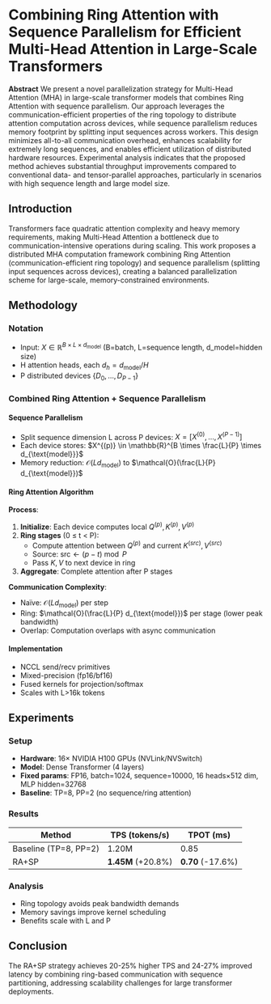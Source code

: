 # Combining Ring Attention with Sequence Parallelism for Efficient Multi-Head Attention in Large-Scale Transformers

**Abstract**
We present a novel parallelization strategy for Multi-Head Attention (MHA) in large-scale transformer models that combines Ring Attention with sequence parallelism. Our approach leverages the communication-efficient properties of the ring topology to distribute attention computation across devices, while sequence parallelism reduces memory footprint by splitting input sequences across workers. This design minimizes all-to-all communication overhead, enhances scalability for extremely long sequences, and enables efficient utilization of distributed hardware resources. Experimental analysis indicates that the proposed method achieves substantial throughput improvements compared to conventional data- and tensor-parallel approaches, particularly in scenarios with high sequence length and large model size.

## Introduction
Transformers face quadratic attention complexity and heavy memory requirements, making Multi-Head Attention a bottleneck due to communication-intensive operations during scaling. This work proposes a distributed MHA computation framework combining Ring Attention (communication-efficient ring topology) and sequence parallelism (splitting input sequences across devices), creating a balanced parallelization scheme for large-scale, memory-constrained environments.

## Methodology

### Notation
- Input: $X \in \mathbb{R}^{B \times L \times d_{\text{model}}}$ (B=batch, L=sequence length, d_model=hidden size)
- H attention heads, each $d_h = d_{\text{model}} / H$
- P distributed devices $\{D_0, \dots, D_{P-1}\}$

### Combined Ring Attention + Sequence Parallelism

#### Sequence Parallelism
- Split sequence dimension L across P devices: $X = [X^{(0)}, \dots, X^{(P-1)}]$
- Each device stores: $X^{(p)} \in \mathbb{R}^{B \times \frac{L}{P} \times d_{\text{model}}}$
- Memory reduction: $\mathcal{O}(L d_{\text{model}})$ to $\mathcal{O}(\frac{L}{P} d_{\text{model}})$

#### Ring Attention Algorithm
**Process**:
1. **Initialize**: Each device computes local $Q^{(p)}, K^{(p)}, V^{(p)}$
2. **Ring stages** (0 ≤ t < P):
   - Compute attention between $Q^{(p)}$ and current $K^{(src)}, V^{(src)}$
   - Source: $\text{src} \leftarrow (p - t) \bmod P$
   - Pass $K,V$ to next device in ring
3. **Aggregate**: Complete attention after P stages

**Communication Complexity**:
- Naïve: $\mathcal{O}(L d_{\text{model}})$ per step
- Ring: $\mathcal{O}(\frac{L}{P} d_{\text{model}})$ per stage (lower peak bandwidth)
- Overlap: Computation overlaps with async communication

#### Implementation
- NCCL send/recv primitives
- Mixed-precision (fp16/bf16)
- Fused kernels for projection/softmax
- Scales with L>16k tokens

## Experiments

### Setup
- **Hardware**: 16× NVIDIA H100 GPUs (NVLink/NVSwitch)
- **Model**: Dense Transformer (4 layers)
- **Fixed params**: FP16, batch=1024, sequence=10000, 16 heads×512 dim, MLP hidden=32768
- **Baseline**: TP=8, PP=2 (no sequence/ring attention)

### Results
| Method | TPS (tokens/s) | TPOT (ms) |
|--------|----------------|-----------|
| Baseline (TP=8, PP=2) | 1.20M | 0.85 |
| RA+SP | **1.45M** (+20.8%) | **0.70** (-17.6%) |

### Analysis
- Ring topology avoids peak bandwidth demands
- Memory savings improve kernel scheduling
- Benefits scale with L and P

## Conclusion
The RA+SP strategy achieves 20-25% higher TPS and 24-27% improved latency by combining ring-based communication with sequence partitioning, addressing scalability challenges for large transformer deployments.